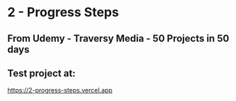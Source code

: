 # 2 - Progress Steps

## From Udemy - Traversy Media - 50 Projects in 50 days

## Test project at: 

https://2-progress-steps.vercel.app